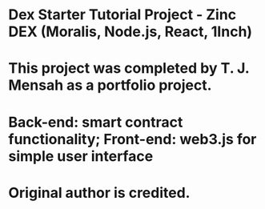 # Dex Starter Tutorial Project - Zinc DEX (Moralis, Node.js, React, 1Inch)
# This project was completed by T. J. Mensah as a portfolio project.
# Back-end: smart contract functionality; Front-end: web3.js for simple user interface
# Original author is credited.
